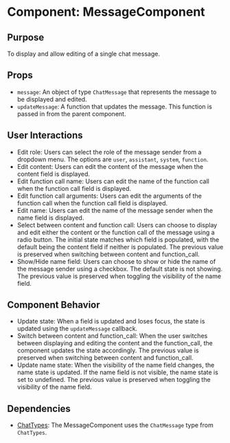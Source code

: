 # Component: MessageComponent

## Purpose

To display and allow editing of a single chat message.

## Props

- `message`: An object of type `ChatMessage` that represents the message to be displayed and edited.
- `updateMessage`: A function that updates the message. This function is passed in from the parent component.

## User Interactions

- Edit role: Users can select the role of the message sender from a dropdown menu. The options are `user`, `assistant`, `system`, `function`.
- Edit content: Users can edit the content of the message when the content field is displayed.
- Edit function call name: Users can edit the name of the function call when the function call field is displayed.
- Edit function call arguments: Users can edit the arguments of the function call when the function call field is displayed.
- Edit name: Users can edit the name of the message sender when the name field is displayed.
- Select between content and function call: Users can choose to display and edit either the content or the function call of the message using a radio button. The initial state matches which field is populated, with the default being the content field if neither is populated. The previous value is preserved when switching between content and function_call.
- Show/Hide name field: Users can choose to show or hide the name of the message sender using a checkbox. The default state is not showing. The previous value is preserved when toggling the visibility of the name field.

## Component Behavior

- Update state: When a field is updated and loses focus, the state is updated using the `updateMessage` callback.
- Switch between content and function_call: When the user switches between displaying and editing the content and the function_call, the component updates the state accordingly. The previous value is preserved when switching between content and function_call.
- Update name state: When the visibility of the name field changes, the name state is updated. If the name field is not visible, the name state is set to undefined. The previous value is preserved when toggling the visibility of the name field.

## Dependencies

- [ChatTypes](../types/ChatTypes.md): The MessageComponent uses the `ChatMessage` type from `ChatTypes`.
